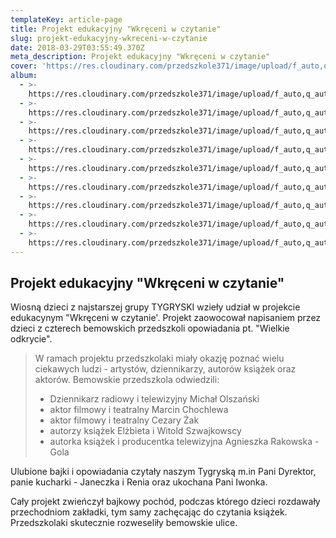 ```yaml
---
templateKey: article-page
title: Projekt edukacyjny "Wkręceni w czytanie"
slug: projekt-edukacyjny-wkreceni-w-czytanie
date: 2018-03-29T03:55:49.370Z
meta_description: Projekt edukacyjny "Wkręceni w czytanie"
cover: 'https://res.cloudinary.com/przedszkole371/image/upload/f_auto,q_auto/c_fill,w_1200/v1570192816/Albumy%20zdj%C4%99%C4%87/2018/60585336_487696438434862_4199912789201911808_n_gdbitp.jpg'
album:
  - >-
    https://res.cloudinary.com/przedszkole371/image/upload/f_auto,q_auto/c_fill,w_1200/v1570192817/Albumy%20zdj%C4%99%C4%87/2018/DSC03716_twxgdm.jpg
  - >-
    https://res.cloudinary.com/przedszkole371/image/upload/f_auto,q_auto/c_fill,w_1200/v1570192816/Albumy%20zdj%C4%99%C4%87/2018/DSC03722_tvediz.jpg
  - >-
    https://res.cloudinary.com/przedszkole371/image/upload/f_auto,q_auto/c_fill,w_1200/v1570192816/Albumy%20zdj%C4%99%C4%87/2018/DSC03728_nduaaf.jpg
  - >-
    https://res.cloudinary.com/przedszkole371/image/upload/f_auto,q_auto/c_fill,w_1200/v1570192816/Albumy%20zdj%C4%99%C4%87/2018/60290982_1273345339497133_4720802050584084480_n_1_m5vtgu.jpg
  - >-
    https://res.cloudinary.com/przedszkole371/image/upload/f_auto,q_auto/c_fill,w_1200/v1570192816/Albumy%20zdj%C4%99%C4%87/2018/60585336_487696438434862_4199912789201911808_n_gdbitp.jpg
  - >-
    https://res.cloudinary.com/przedszkole371/image/upload/f_auto,q_auto/c_fill,w_1200/v1570192816/Albumy%20zdj%C4%99%C4%87/2018/56580408_428684121228609_3113056445772333056_n_mijuzq.jpg
  - >-
    https://res.cloudinary.com/przedszkole371/image/upload/f_auto,q_auto/c_fill,w_1200/v1570192816/Albumy%20zdj%C4%99%C4%87/2018/60305882_2091712181125833_1089573219481944064_n_xsjkws.jpg
  - >-
    https://res.cloudinary.com/przedszkole371/image/upload/f_auto,q_auto/c_fill,w_1200/v1570192815/Albumy%20zdj%C4%99%C4%87/2018/56536227_1963285677115027_4439155945196486656_n_ujr2ev.jpg
  - >-
    https://res.cloudinary.com/przedszkole371/image/upload/f_auto,q_auto/c_fill,w_1200/v1570192815/Albumy%20zdj%C4%99%C4%87/2018/60289398_594403804374975_2373365508629069824_n_j3ken7.jpg
---
```


## Projekt edukacyjny "Wkręceni w czytanie"

Wiosną dzieci z najstarszej grupy TYGRYSKI wzieły udział w projekcie edukacynym "Wkręceni w czytanie'. Projekt zaowocował napisaniem przez dzieci z czterech bemowskich przedszkoli opowiadania pt. "Wielkie odkrycie".

> W ramach projektu przedszkolaki miały okazję poznać wielu ciekawych ludzi - artystów, dziennikarzy, autorów książek oraz aktorów. Bemowskie przedszkola odwiedzili:
>- Dziennikarz radiowy i telewizyjny Michał Olszański
>- aktor filmowy i teatralny Marcin Chochlewa
>- aktor filmowy i teatralny Cezary Żak
>- autorzy książek Elżbieta i Witold Szwajkowscy
>- autorka książek i producentka telewizyjna Agnieszka Rakowska - Gola

Ulubione bajki i opowiadania czytały naszym Tygryską m.in Pani Dyrektor, panie kucharki - Janeczka i Renia oraz ukochana Pani Iwonka.

Cały projekt zwieńczył bajkowy pochód, podczas którego dzieci rozdawały przechodniom zakładki, tym samy zachęcając do czytania książek. Przedszkolaki skutecznie rozweseliły bemowskie ulice.
